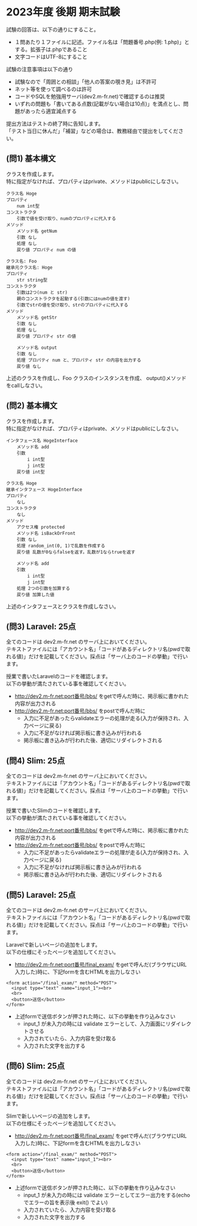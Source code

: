 # 2023年度 後期 期末試験

試験の回答は、以下の通りにすること。

- １問あたり１ファイルに記述。ファイル名は「問題番号.php(例: 1.php)」とする。拡張子は.phpであること
- 文字コードはUTF-8にすること

試験の注意事項は以下の通り

- 試験なので「周囲との相談」「他人の答案の覗き見」は不許可
- ネット等を使って調べるのは許可
- コードやSQLを勉強用サーバ(dev2.m-fr.net)で確認するのは推奨
- いずれの問題も「書いてある点数(記載がない場合は10点)」を満点とし、問題があったら適宜減点する

提出方法はテストの終了時に告知します。  
「テスト当日に休んだ」「補習」などの場合は、教務経由で提出をしてください。  

## (問1) 基本構文

クラスを作成します。  
特に指定がなければ、プロパティはprivate、メソッドはpublicにしなさい。  

```
クラス名 Hoge
プロパティ
    num int型
コンストラクタ
    引数で値を受け取り、numのプロパティに代入する
メソッド
    メソッド名 getNum
    引数 なし
    処理 なし
    戻り値 プロパティ num の値
```

```
クラス名: Foo
継承元クラス名: Hoge
プロパティ
    str string型
コンストラクタ
    引数は2つ(num と str)
    親のコンストラクタを起動する(引数にはnumの値を渡す)
    引数でstrの値を受け取り、strのプロパティに代入する
メソッド
    メソッド名 getStr
    引数 なし
    処理 なし
    戻り値 プロパティ str の値

    メソッド名 output
    引数 なし
    処理 プロパティ num と、プロパティ str の内容を出力する
    戻り値 なし
```

上述のクラスを作成し、Foo クラスのインスタンスを作成、 output()メソッドをcallしなさい。  

## (問2) 基本構文

クラスを作成します。  
特に指定がなければ、プロパティはprivate、メソッドはpublicにしなさい。  

```
インタフェース名 HogeInterface
    メソッド名 add
    引数
        i int型
        j int型
    戻り値 int型
```

```
クラス名 Hoge
継承インタフェース HogeInterface
プロパティ
    なし
コンストラクタ
    なし
メソッド
    アクセス権 protected
    メソッド名 isBackOrFront
    引数 なし
    処理 random_int(0, 1)で乱数を作成する
    戻り値 乱数が0ならfalseを返す。乱数が1ならtrueを返す

    メソッド名 add
    引数
        i int型
        j int型
    処理 2つの引数を加算する
    戻り値 加算した値
```

上述のインタフェースとクラスを作成しなさい。  

## (問3) Laravel: 25点

全てのコードは dev2.m-fr.net のサーバ上においてください。  
テキストファイルには「アカウント名」「コードがあるディレクトリ名(pwdで取れる値)」だけを記載してください。採点は「サーバ上のコードの挙動」で行います。  

授業で書いたLaravelのコードを確認します。  
以下の挙動が満たされている事を確認してください。  

- http://dev2.m-fr.net:port番号/bbs/ をgetで呼んだ時に、掲示板に書かれた内容が出力される
- http://dev2.m-fr.net:port番号/bbs/ をpostで呼んだ時に
    + 入力に不足があったらvalidateエラーの処理が走る(入力が保持され、入力ページに戻る)
    + 入力に不足がなければ掲示板に書き込みが行われる
    + 掲示板に書き込みが行われた後、適切にリダイレクトされる

## (問4) Slim: 25点

全てのコードは dev2.m-fr.net のサーバ上においてください。  
テキストファイルには「アカウント名」「コードがあるディレクトリ名(pwdで取れる値)」だけを記載してください。採点は「サーバ上のコードの挙動」で行います。  

授業で書いたSlimのコードを確認します。  
以下の挙動が満たされている事を確認してください。  

- http://dev2.m-fr.net:port番号/bbs/ をgetで呼んだ時に、掲示板に書かれた内容が出力される
- http://dev2.m-fr.net:port番号/bbs/ をpostで呼んだ時に
    + 入力に不足があったらvalidateエラーの処理が走る(入力が保持され、入力ページに戻る)
    + 入力に不足がなければ掲示板に書き込みが行われる
    + 掲示板に書き込みが行われた後、適切にリダイレクトされる

## (問5) Laravel: 25点

全てのコードは dev2.m-fr.net のサーバ上においてください。  
テキストファイルには「アカウント名」「コードがあるディレクトリ名(pwdで取れる値)」だけを記載してください。採点は「サーバ上のコードの挙動」で行います。  

Laravelで新しいページの追加をします。  
以下の仕様にそったページを追加してください。  

- http://dev2.m-fr.net:port番号/final_exam/ をgetで呼んだ(ブラウザにURL入力した)時に、下記formを含むHTMLを出力しなさい  

```
<form action="/final_exam/" method="POST">
  <input type="text" name="input_1"><br>
  <br>
  <button>送信</button>
</form>
```

- 上述formで送信ボタンが押された時に、以下の挙動を作り込みなさい
    + input_1 が未入力の時には validate エラーとして、入力画面にリダイレクトさせる
    + 入力されていたら、入力内容を受け取る
    + 入力された文字を出力する

## (問6) Slim: 25点

全てのコードは dev2.m-fr.net のサーバ上においてください。  
テキストファイルには「アカウント名」「コードがあるディレクトリ名(pwdで取れる値)」だけを記載してください。採点は「サーバ上のコードの挙動」で行います。  

Slimで新しいページの追加をします。  
以下の仕様にそったページを追加してください。  

- http://dev2.m-fr.net:port番号/final_exam/ をgetで呼んだ(ブラウザにURL入力した)時に、下記formを含むHTMLを出力しなさい  

```
<form action="/final_exam/" method="POST">
  <input type="text" name="input_1"><br>
  <br>
  <button>送信</button>
</form>
```

- 上述formで送信ボタンが押された時に、以下の挙動を作り込みなさい
    + input_1 が未入力の時には validate エラーとしてエラー出力をする(echoでエラーの旨を表示後 exit() でよい)
    + 入力されていたら、入力内容を受け取る
    + 入力された文字を出力する

